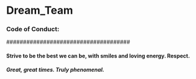 # Dream_Team
### Code of Conduct: 
#####################################

#### Strive to be the best we can be, with smiles and loving energy. Respect. 

##### Great, great times. Truly phenomenal.
